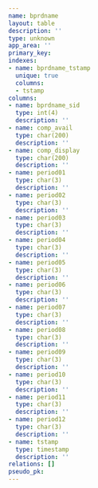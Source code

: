 ```yaml
---
name: bprdname
layout: table
description: ''
type: unknown
app_area: ''
primary_key: 
indexes:
- name: bprdname_tstamp
  unique: true
  columns:
  - tstamp
columns:
- name: bprdname_sid
  type: int(4)
  description: ''
- name: comp_avail
  type: char(200)
  description: ''
- name: comp_display
  type: char(200)
  description: ''
- name: period01
  type: char(3)
  description: ''
- name: period02
  type: char(3)
  description: ''
- name: period03
  type: char(3)
  description: ''
- name: period04
  type: char(3)
  description: ''
- name: period05
  type: char(3)
  description: ''
- name: period06
  type: char(3)
  description: ''
- name: period07
  type: char(3)
  description: ''
- name: period08
  type: char(3)
  description: ''
- name: period09
  type: char(3)
  description: ''
- name: period10
  type: char(3)
  description: ''
- name: period11
  type: char(3)
  description: ''
- name: period12
  type: char(3)
  description: ''
- name: tstamp
  type: timestamp
  description: ''
relations: []
pseudo_pk: 
---
```


